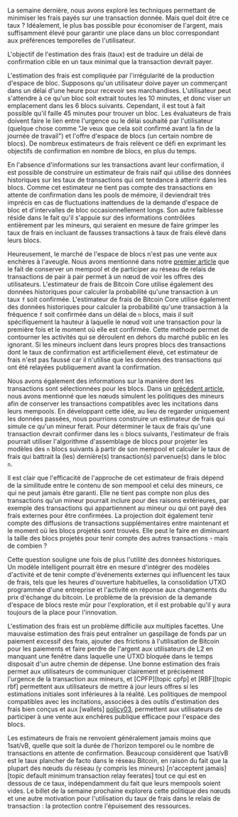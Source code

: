 La semaine dernière, nous avons exploré les techniques permettant de minimiser les frais payés sur une transaction donnée.
Mais quel doit être ce taux ? Idéalement, le plus bas possible pour économiser de l'argent, mais suffisamment élevé pour
garantir une place dans un bloc correspondant aux préférences temporelles de l'utilisateur.

L'objectif de l'estimation des frais (taux) est de traduire un délai de confirmation cible en un taux minimal que la
transaction devrait payer.

L'estimation des frais est compliquée par l'irrégularité de la production d'espace de bloc. Supposons qu'un utilisateur doive
payer un commerçant dans un délai d'une heure pour recevoir ses marchandises. L'utilisateur peut s'attendre à ce qu'un bloc soit
extrait toutes les 10 minutes, et donc viser un emplacement dans les 6 blocs suivants. Cependant, il est tout à fait possible
qu'il faille 45 minutes pour trouver un bloc. Les évaluateurs de frais doivent faire le lien entre l'urgence ou le délai souhaité
par l'utilisateur (quelque chose comme "Je veux que cela soit confirmé avant la fin de la journée de travail") et l'offre d'espace
de blocs (un certain nombre de blocs). De nombreux estimateurs de frais relèvent ce défi en exprimant les objectifs de confirmation
en nombre de blocs, en plus du temps.

En l'absence d'informations sur les transactions avant leur confirmation, il est possible de construire un estimateur de frais naïf
qui utilise des données historiques sur les taux de transactions qui ont tendance à atterrir dans les blocs. Comme cet estimateur ne
tient pas compte des transactions en attente de confirmation dans les pools de mémoire, il deviendrait très imprécis en cas de
fluctuations inattendues de la demande d'espace de bloc et d'intervalles de bloc occasionnellement longs. Son autre faiblesse réside
dans le fait qu'il s'appuie sur des informations contrôlées entièrement par les mineurs, qui seraient en mesure de faire grimper les
taux de frais en incluant de fausses transactions à taux de frais élevé dans leurs blocs.

Heureusement, le marché de l'espace de blocs n'est pas une vente aux enchères à l'aveugle. Nous avons mentionné dans notre
[premier article][policy01] que le fait de conserver un mempool et de participer au réseau de relais de transactions de pair à pair
permet à un nœud de voir les offres des utilisateurs. L'estimateur de frais de Bitcoin Core utilise également des données
historiques pour calculer la probabilité qu'une transaction à un taux `f` soit confirmée. L'estimateur de frais de Bitcoin Core
utilise également des données historiques pour calculer la probabilité qu'une transaction à la fréquence `f` soit confirmée dans un
délai de `n` blocs, mais il suit spécifiquement la hauteur à laquelle le nœud voit une transaction pour la première fois et le
moment où elle est confirmée. Cette méthode permet de contourner les activités qui se déroulent en dehors du marché public en les
ignorant. Si les mineurs incluent dans leurs propres blocs des transactions dont le taux de confirmation est artificiellement élevé,
cet estimateur de frais n'est pas faussé car il n'utilise que les données des transactions qui ont été relayées publiquement avant
la confirmation.

Nous avons également des informations sur la manière dont les transactions sont sélectionnées pour les blocs. Dans un
[précédent article][policy02], nous avons mentionné que les nœuds simulent les politiques des mineurs afin de conserver les
transactions compatibles avec les incitations dans leurs mempools. En développant cette idée, au lieu de regarder uniquement les
données passées, nous pourrions construire un estimateur de frais qui simule ce qu'un mineur ferait. Pour déterminer le taux de
frais qu'une transaction devrait confirmer dans les `n` blocs suivants, l'estimateur de frais pourrait utiliser l'algorithme
d'assemblage de blocs pour projeter les modèles des `n` blocs suivants à partir de son mempool et calculer le taux de frais qui
battrait la (les) dernière(s) transaction(s) parvenue(s) dans le bloc `n`.

Il est clair que l'efficacité de l'approche de cet estimateur de frais dépend de la similitude entre le contenu de son mempool et
celui des mineurs, ce qui ne peut jamais être garanti. Elle ne tient pas compte non plus des transactions qu'un mineur pourrait
inclure pour des raisons extérieures, par exemple des transactions qui appartiennent au mineur ou qui ont payé des frais externes
pour être confirmées. La projection doit également tenir compte des diffusions de transactions supplémentaires entre maintenant et
le moment où les blocs projetés sont trouvés. Elle peut le faire en diminuant la taille des blocs projetés pour tenir compte des
autres transactions - mais de combien ?

Cette question souligne une fois de plus l'utilité des données historiques. Un modèle intelligent pourrait être en mesure
d'intégrer des modèles d'activité et de tenir compte d'événements externes qui influencent les taux de frais, tels que les heures
d'ouverture habituelles, la consolidation UTXO programmée d'une entreprise et l'activité en réponse aux changements du prix
d'échange du bitcoin. Le problème de la prévision de la demande d'espace de blocs reste mûr pour l'exploration, et il est probable
qu'il y aura toujours de la place pour l'innovation.

L'estimation des frais est un problème difficile aux multiples facettes. Une mauvaise estimation des frais peut entraîner un
gaspillage de fonds par un paiement excessif des frais, ajouter des frictions à l'utilisation de Bitcoin pour les paiements et
faire perdre de l'argent aux utilisateurs de L2 en manquant une fenêtre dans laquelle une UTXO bloquée dans le temps disposait
d'un autre chemin de dépense. Une bonne estimation des frais permet aux utilisateurs de communiquer clairement et précisément
l'urgence de la transaction aux mineurs, et [CPFP][topic cpfp] et [RBF][topic rbf] permettent aux utilisateurs de mettre à jour
leurs offres si les estimations initiales sont inférieures à la réalité. Les politiques de mempool compatibles avec les incitations,
associées à des outils d'estimation des frais bien conçus et aux [wallets] [policy03], permettent aux utilisateurs de participer à
une vente aux enchères publique efficace pour l'espace des blocs.

Les estimateurs de frais ne renvoient généralement jamais moins que 1sat/vB, quelle que soit la durée de l'horizon temporel ou le
nombre de transactions en attente de confirmation. Beaucoup considèrent que 1sat/vB est le taux plancher de facto dans le réseau
Bitcoin, en raison du fait que la plupart des nœuds du réseau (y compris les mineurs) [n'acceptent jamais][topic default minimum
transaction relay feerates] tout ce qui est en dessous de ce taux, indépendamment du fait que leurs mempools soient vides. Le billet
de la semaine prochaine explorera cette politique des nœuds et une autre motivation pour l'utilisation du taux de frais dans le
relais de transaction : la protection contre l'épuisement des ressources.

[policy01]: /fr/newsletters/2023/05/17/#en-attente-de-confirmation-1--pourquoi-avons-nous-un-mempool-
[policy02]: /fr/newsletters/2023/05/24/#en-attente-de-confirmation-2--incitations
[policy03]: /fr/newsletters/2023/05/31/#attente-de-la-confirmation-3--encheres-pour-l-achat-d-un-bloc-d-espace
